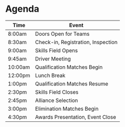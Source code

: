 # Agenda

| Time | Event|
| --------- | -------------------- |
| 8:00am | Doors Open for Teams |
| 8:30am | Check-in, Registration, Inspection |
| 9:00am | Skills Field Opens |
| 9:45am | Driver Meeting |
| 10:00am | Qualification Matches Begin |
| 12:00pm | Lunch Break |
| 1:00pm | Qualification Matches Resume |
| 2:30pm | Skills Field Closes |
| 2:45pm | Alliance Selection |
| 3:00pm | Elimination Matches Begin |
| 4:30pm | Awards Presentation, Event Close |
